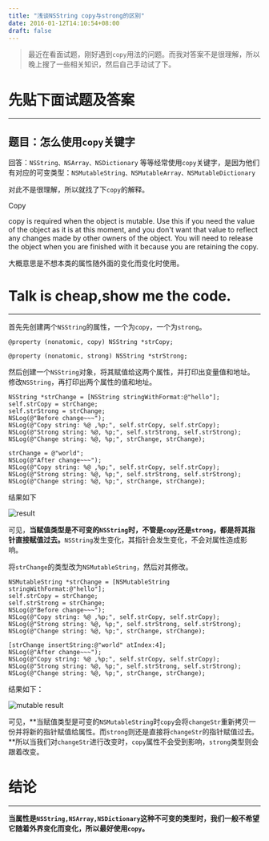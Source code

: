 ```yaml
---
title: "浅谈NSString copy与strong的区别"
date: 2016-01-12T14:10:54+08:00
draft: false
---
```


> 最近在看面试题，刚好遇到`copy`用法的问题。而我对答案不是很理解，所以晚上搜了一些相关知识，然后自己手动试了下。

# 先贴下面试题及答案
---
## 题目：怎么使用`copy`关键字

回答：`NSString、NSArray、NSDictionary` 等等经常使用`copy`关键字，是因为他们有对应的可变类型：`NSMutableString、NSMutableArray、NSMutableDictionary`

对此不是很理解，所以就找了下`copy`的解释。

Copy

copy is required when the object is mutable. Use this if you need the value of the object as it is at this moment, and you don't want that value to reflect any changes made by other owners of the object. You will need to release the object when you are finished with it because you are retaining the copy.

大概意思是不想本类的属性随外面的变化而变化时使用。

# Talk is cheap,show me the code.
---
首先先创建两个`NSString`的属性，一个为`copy`，一个为`strong`。

```objc
@property (nonatomic, copy) NSString *strCopy;

@property (nonatomic, strong) NSString *strStrong;

```

然后创建一个`NSString`对象，将其赋值给这两个属性，并打印出变量值和地址。修改`NSString`，再打印出两个属性的值和地址。

```objc
NSString *strChange = [NSString stringWithFormat:@"hello"];
self.strCopy = strChange;
self.strStrong = strChange;
NSLog(@"Before change~~~");
NSLog(@"Copy string: %@ ,%p;", self.strCopy, self.strCopy);
NSLog(@"Strong string: %@, %p;", self.strStrong, self.strStrong);
NSLog(@"Change string: %@, %p;", strChange, strChange);

strChange = @"world";
NSLog(@"After change~~~");
NSLog(@"Copy string: %@ ,%p;", self.strCopy, self.strCopy);
NSLog(@"Strong string: %@, %p;", self.strStrong, self.strStrong);
NSLog(@"Change string: %@, %p;", strChange, strChange);
```
结果如下

![result](http://cl.ly/2g061W2K0P04/Image%202016-01-12%20at%204.06.49%20%E4%B8%8B%E5%8D%88.png)

可见，**当赋值类型是不可变的`NSString`时，不管是`copy`还是`strong`，都是将其指针直接赋值过去。**`NSString`发生变化，其指针会发生变化，不会对属性造成影响。

将`strChange`的类型改为`NSMutableString`，然后对其修改。

```objc
NSMutableString *strChange = [NSMutableString stringWithFormat:@"hello"];
self.strCopy = strChange;
self.strStrong = strChange;
NSLog(@"Before change~~~");
NSLog(@"Copy string: %@ ,%p;", self.strCopy, self.strCopy);
NSLog(@"Strong string: %@, %p;", self.strStrong, self.strStrong);
NSLog(@"Change string: %@, %p;", strChange, strChange);

[strChange insertString:@"world" atIndex:4];
NSLog(@"After change~~~");
NSLog(@"Copy string: %@ ,%p;", self.strCopy, self.strCopy);
NSLog(@"Strong string: %@, %p;", self.strStrong, self.strStrong);
NSLog(@"Change string: %@, %p;", strChange, strChange);
```

结果如下：

![mutable result](http://cl.ly/020Z312W233b/Image%202016-01-12%20at%205.08.18%20%E4%B8%8B%E5%8D%88.png)

可见，**当赋值类型是可变的`NSMutableString`时`copy`会将`changeStr`重新拷贝一份并将新的指针赋值给属性。而`strong`则还是直接将`changeStr`的指针赋值过去。**所以当我们对`changeStr`进行改变时，`copy`属性不会受到影响，`strong`类型则会跟着改变。

# 结论
---
**当属性是`NSString,NSArray,NSDictionary`这种不可变的类型时，我们一般不希望它随着外界变化而变化，所以最好使用`copy`。**
